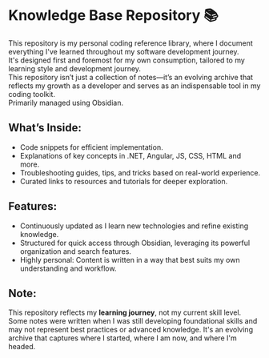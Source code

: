 # Knowledge Base Repository 📚
This repository is my personal coding reference library, where I document everything I've learned throughout my software development journey.  
It's designed first and foremost for my own consumption, tailored to my learning style and development journey.  
This repository isn’t just a collection of notes—it’s an evolving archive that reflects my growth as a developer and serves as an indispensable tool in my coding toolkit.  
Primarily managed using Obsidian.  
## What’s Inside:
- Code snippets for efficient implementation.
- Explanations of key concepts in .NET, Angular, JS, CSS, HTML and more.
- Troubleshooting guides, tips, and tricks based on real-world experience.
- Curated links to resources and tutorials for deeper exploration.
## Features:
- Continuously updated as I learn new technologies and refine existing knowledge.
- Structured for quick access through Obsidian, leveraging its powerful organization and search features.
- Highly personal: Content is written in a way that best suits my own understanding and workflow.
## Note:
This repository reflects my **learning journey**, not my current skill level. Some notes were written when I was still developing foundational skills and may not represent best practices or advanced knowledge. It's an evolving archive that captures where I started, where I am now, and where I'm headed.

